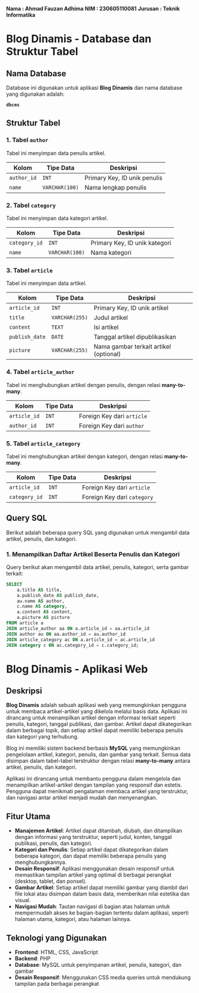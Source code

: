 **Nama : Ahmad Fauzan Adhima**
**NIM : 230605110081**
**Jurusan : Teknik Informatika**

# Blog Dinamis - Database dan Struktur Tabel

## Nama Database
Database ini digunakan untuk aplikasi **Blog Dinamis** dan nama database yang digunakan adalah:

**`dbcms`**

## Struktur Tabel

### 1. **Tabel `author`**
Tabel ini menyimpan data penulis artikel.

| Kolom       | Tipe Data     | Deskripsi                          |
|-------------|---------------|------------------------------------|
| `author_id` | `INT`         | Primary Key, ID unik penulis      |
| `name`      | `VARCHAR(100)`| Nama lengkap penulis              |

### 2. **Tabel `category`**
Tabel ini menyimpan data kategori artikel.

| Kolom        | Tipe Data     | Deskripsi                           |
|--------------|---------------|-------------------------------------|
| `category_id`| `INT`         | Primary Key, ID unik kategori       |
| `name`       | `VARCHAR(100)`| Nama kategori                       |

### 3. **Tabel `article`**
Tabel ini menyimpan data artikel.

| Kolom         | Tipe Data    | Deskripsi                          |
|---------------|--------------|------------------------------------|
| `article_id`  | `INT`        | Primary Key, ID unik artikel       |
| `title`       | `VARCHAR(255)`| Judul artikel                     |
| `content`     | `TEXT`       | Isi artikel                        |
| `publish_date`| `DATE`       | Tanggal artikel dipublikasikan     |
| `picture`     | `VARCHAR(255)`| Nama gambar terkait artikel (optional) |

### 4. **Tabel `article_author`**
Tabel ini menghubungkan artikel dengan penulis, dengan relasi **many-to-many**.

| Kolom         | Tipe Data    | Deskripsi                           |
|---------------|--------------|-------------------------------------|
| `article_id`  | `INT`        | Foreign Key dari `article`         |
| `author_id`   | `INT`        | Foreign Key dari `author`          |

### 5. **Tabel `article_category`**
Tabel ini menghubungkan artikel dengan kategori, dengan relasi **many-to-many**.

| Kolom          | Tipe Data    | Deskripsi                           |
|----------------|--------------|-------------------------------------|
| `article_id`   | `INT`        | Foreign Key dari `article`         |
| `category_id`  | `INT`        | Foreign Key dari `category`        |

## Query SQL

Berikut adalah beberapa query SQL yang digunakan untuk mengambil data artikel, penulis, dan kategori.

### 1. **Menampilkan Daftar Artikel Beserta Penulis dan Kategori**
Query berikut akan mengambil data artikel, penulis, kategori, serta gambar terkait:

```sql
SELECT 
    a.title AS title,
    a.publish_date AS publish_date,
    au.name AS author,
    c.name AS category,
    a.content AS content,
    a.picture AS picture
FROM article a
JOIN article_author aa ON a.article_id = aa.article_id
JOIN author au ON aa.author_id = au.author_id
JOIN article_category ac ON a.article_id = ac.article_id
JOIN category c ON ac.category_id = c.category_id;
```


# Blog Dinamis - Aplikasi Web

## Deskripsi
**Blog Dinamis** adalah sebuah aplikasi web yang memungkinkan pengguna untuk membaca artikel-artikel yang dikelola melalui basis data. Aplikasi ini dirancang untuk menampilkan artikel dengan informasi terkait seperti penulis, kategori, tanggal publikasi, dan gambar. Artikel dapat dikategorikan dalam berbagai topik, dan setiap artikel dapat memiliki beberapa penulis dan kategori yang terhubung.

Blog ini memiliki sistem backend berbasis **MySQL** yang memungkinkan pengelolaan artikel, kategori, penulis, dan gambar yang terkait. Semua data disimpan dalam tabel-tabel terstruktur dengan relasi **many-to-many** antara artikel, penulis, dan kategori.

Aplikasi ini dirancang untuk membantu pengguna dalam mengelola dan menampilkan artikel-artikel dengan tampilan yang responsif dan estetis. Pengguna dapat menikmati pengalaman membaca artikel yang terstruktur, dan navigasi antar artikel menjadi mudah dan menyenangkan.

## Fitur Utama
- **Manajemen Artikel**: Artikel dapat ditambah, diubah, dan ditampilkan dengan informasi yang terstruktur, seperti judul, konten, tanggal publikasi, penulis, dan kategori.
- **Kategori dan Penulis**: Setiap artikel dapat dikategorikan dalam beberapa kategori, dan dapat memiliki beberapa penulis yang menghubungkannya.
- **Desain Responsif**: Aplikasi menggunakan desain responsif untuk memastikan tampilan artikel yang optimal di berbagai perangkat (desktop, tablet, dan ponsel).
- **Gambar Artikel**: Setiap artikel dapat memiliki gambar yang diambil dari file lokal atau disimpan dalam basis data, memberikan nilai estetika dan visual.
- **Navigasi Mudah**: Tautan navigasi di bagian atas halaman untuk mempermudah akses ke bagian-bagian tertentu dalam aplikasi, seperti halaman utama, kategori, atau halaman lainnya.

## Teknologi yang Digunakan
- **Frontend**: HTML, CSS, JavaScript
- **Backend**: PHP
- **Database**: MySQL untuk penyimpanan artikel, penulis, kategori, dan gambar
- **Desain Responsif**: Menggunakan CSS media queries untuk mendukung tampilan pada berbagai perangkat

